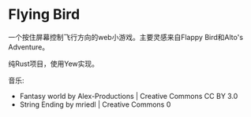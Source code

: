 Flying Bird
===

一个按住屏幕控制飞行方向的web小游戏。主要灵感来自Flappy Bird和Alto's Adventure。

纯Rust项目，使用Yew实现。

音乐:

- Fantasy world by Alex-Productions | Creative Commons CC BY 3.0
- String Ending by mriedl | Creative Commons 0
 
